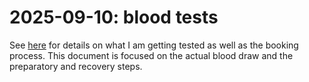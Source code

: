 # 2025-09-10: blood tests

See [here](2025-blood-test-plans-round-2.md) for details on what I am
getting tested as well as the booking process. This document is
focused on the actual blood draw and the preparatory and recovery
steps.
